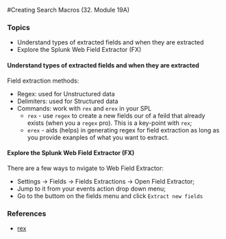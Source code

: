#Creating Search Macros
(32. Module 19A)

### Topics
* Understand types of extracted fields and when they are extracted
* Explore the Splunk Web Field Extractor (FX)


#### Understand types of extracted fields and when they are extracted
Field extraction methods:
* Regex: used for Unstructured data
* Delimiters: used for Structured data
* Commands: work with `rex` and `erex` in your SPL
    * `rex` - use `regex` to create a new fields our of a feild that already exists (when you a `regex` pro). This is a key-point with `rex`;
    * `erex` - aids (helps) in generating regex for field extraction as long as you provide exanples of what you want to extract.

#### Explore the Splunk Web Field Extractor (FX)
There are a few ways to nvigate to Web Field Extractor:
* Settings -> Fields -> Fields Extractions -> Open Field Extractor;
* Jump to it from your events action drop down menu;
* Go to the buttom on the fields menu and click `Extract new fields`


  
### References
* [rex](https://docs.splunk.com/Documentation/SplunkCloud/8.2.2203/SearchReference/Rex)

